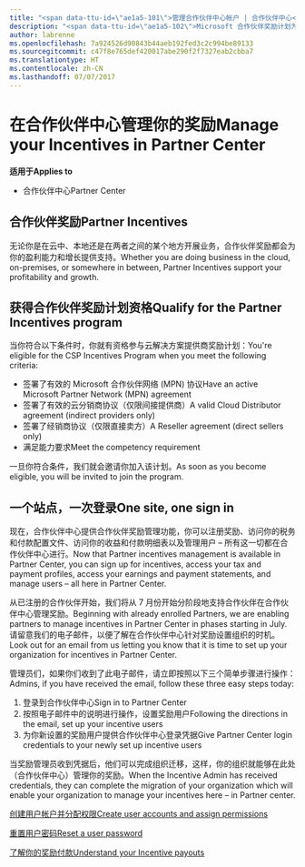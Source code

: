```yaml
---
title: "<span data-ttu-id=\"ae1a5-101\">管理合作伙伴中心帐户 | 合作伙伴中心</span><span class=\"sxs-lookup\"><span data-stu-id=\"ae1a5-101\">Manage your Incentives in Partner Center | Partner Center</span></span>"
description: "<span data-ttu-id=\"ae1a5-102\">Microsoft 合作伙伴奖励计划为合作伙伴盈利能力和增长提供支持</span><span class=\"sxs-lookup\"><span data-stu-id=\"ae1a5-102\">Microsoft Partner Incentives programs support partner profitability and growth</span></span>"
author: labrenne
ms.openlocfilehash: 7a924526d90843b44aeb192fed3c2c994be89133
ms.sourcegitcommit: c47f8e765def420017abe290f2f7327eab2cbba7
ms.translationtype: HT
ms.contentlocale: zh-CN
ms.lasthandoff: 07/07/2017
---
```

# <a name="manage-your-incentives-in-partner-center"></a><span data-ttu-id="ae1a5-103">在合作伙伴中心管理你的奖励</span><span class="sxs-lookup"><span data-stu-id="ae1a5-103">Manage your Incentives in Partner Center</span></span> 

**<span data-ttu-id="ae1a5-104">适用于</span><span class="sxs-lookup"><span data-stu-id="ae1a5-104">Applies to</span></span>**

-  <span data-ttu-id="ae1a5-105">合作伙伴中心</span><span class="sxs-lookup"><span data-stu-id="ae1a5-105">Partner Center</span></span>

## <a name="partner-incentives"></a><span data-ttu-id="ae1a5-106">合作伙伴奖励</span><span class="sxs-lookup"><span data-stu-id="ae1a5-106">Partner Incentives</span></span> 

<span data-ttu-id="ae1a5-107">无论你是在云中、本地还是在两者之间的某个地方开展业务，合作伙伴奖励都会为你的盈利能力和增长提供支持。</span><span class="sxs-lookup"><span data-stu-id="ae1a5-107">Whether you are doing business in the cloud, on-premises, or somewhere in between, Partner Incentives support your profitability and growth.</span></span>

## <a name="qualify-for-the-partner-incentives-program"></a><span data-ttu-id="ae1a5-108">获得合作伙伴奖励计划资格</span><span class="sxs-lookup"><span data-stu-id="ae1a5-108">Qualify for the Partner Incentives program</span></span>

<span data-ttu-id="ae1a5-109">当你符合以下条件时，你就有资格参与云解决方案提供商奖励计划：</span><span class="sxs-lookup"><span data-stu-id="ae1a5-109">You're eligible for the CSP Incentives Program when you meet the following criteria:</span></span>

-   <span data-ttu-id="ae1a5-110">签署了有效的 Microsoft 合作伙伴网络 (MPN) 协议</span><span class="sxs-lookup"><span data-stu-id="ae1a5-110">Have an active Microsoft Partner Network (MPN) agreement</span></span> 
-   <span data-ttu-id="ae1a5-111">签署了有效的云分销商协议（仅限间接提供商）</span><span class="sxs-lookup"><span data-stu-id="ae1a5-111">A valid Cloud Distributor agreement (indirect providers only)</span></span>
-   <span data-ttu-id="ae1a5-112">签署了经销商协议（仅限直接卖方）</span><span class="sxs-lookup"><span data-stu-id="ae1a5-112">A Reseller agreement (direct sellers only)</span></span>
-   <span data-ttu-id="ae1a5-113">满足能力要求</span><span class="sxs-lookup"><span data-stu-id="ae1a5-113">Meet the competency requirement</span></span>

<span data-ttu-id="ae1a5-114">一旦你符合条件，我们就会邀请你加入该计划。</span><span class="sxs-lookup"><span data-stu-id="ae1a5-114">As soon as you become eligible, you will be invited to join the program.</span></span>

## <a name="one-site-one-sign-in"></a><span data-ttu-id="ae1a5-115">一个站点，一次登录</span><span class="sxs-lookup"><span data-stu-id="ae1a5-115">One site, one sign in</span></span>

<span data-ttu-id="ae1a5-116">现在，合作伙伴中心提供合作伙伴奖励管理功能，你可以注册奖励、访问你的税务和付款配置文件、访问你的收益和付款明细表以及管理用户 – 所有这一切都在合作伙伴中心进行。</span><span class="sxs-lookup"><span data-stu-id="ae1a5-116">Now that Partner incentives management is available in Partner Center, you can sign up for incentives, access your tax and payment profiles, access your earnings and payment statements, and manage users – all here in Partner Center.</span></span> 

<span data-ttu-id="ae1a5-117">从已注册的合作伙伴开始，我们将从 7 月份开始分阶段地支持合作伙伴在合作伙伴中心管理奖励。</span><span class="sxs-lookup"><span data-stu-id="ae1a5-117">Beginning with already enrolled Partners, we are enabling partners to manage incentives in Partner Center in phases starting in July.</span></span> <span data-ttu-id="ae1a5-118">请留意我们的电子邮件，以便了解在合作伙伴中心针对奖励设置组织的时机。</span><span class="sxs-lookup"><span data-stu-id="ae1a5-118">Look out for an email from us letting you know that it is time to set up your organization for incentives in Partner Center.</span></span> 

<span data-ttu-id="ae1a5-119">管理员们，如果你们收到了此电子邮件，请立即按照以下三个简单步骤进行操作：</span><span class="sxs-lookup"><span data-stu-id="ae1a5-119">Admins, if you have received the email, follow these three easy steps today:</span></span>

1.  <span data-ttu-id="ae1a5-120">登录到合作伙伴中心</span><span class="sxs-lookup"><span data-stu-id="ae1a5-120">Sign in to Partner Center</span></span> 
2.  <span data-ttu-id="ae1a5-121">按照电子邮件中的说明进行操作，设置奖励用户</span><span class="sxs-lookup"><span data-stu-id="ae1a5-121">Following the directions in the email, set up your incentive users</span></span> 
3.  <span data-ttu-id="ae1a5-122">为你新设置的奖励用户提供合作伙伴中心登录凭据</span><span class="sxs-lookup"><span data-stu-id="ae1a5-122">Give Partner Center login credentials to your newly set up incentive users</span></span>

<span data-ttu-id="ae1a5-123">当奖励管理员收到凭据后，他们可以完成组织迁移，这样，你的组织就能够在此处（合作伙伴中心）管理你的奖励。</span><span class="sxs-lookup"><span data-stu-id="ae1a5-123">When the Incentive Admin has received credentials, they can complete the migration of your organization which will enable your organization to manage your incentives here – in Partner center.</span></span>


[<span data-ttu-id="ae1a5-124">创建用户帐户并分配权限</span><span class="sxs-lookup"><span data-stu-id="ae1a5-124">Create user accounts and assign permissions</span></span>](create-user-accounts-and-set-permissions.md)

[<span data-ttu-id="ae1a5-125">重置用户密码</span><span class="sxs-lookup"><span data-stu-id="ae1a5-125">Reset a user password</span></span>](reset-a-user-password.md)

[<span data-ttu-id="ae1a5-126">了解你的奖励付款</span><span class="sxs-lookup"><span data-stu-id="ae1a5-126">Understand your Incentive payouts</span></span>](understand-incentive-payouts.md)

